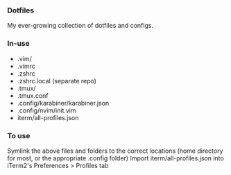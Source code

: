 ### Dotfiles

My ever-growing collection of dotfiles and configs.

### In-use

* .vim/
* .vimrc
* .zshrc
* .zshrc.local (separate repo)
* .tmux/
* .tmux.conf
* .config/karabiner/karabiner.json
* .config/nvim/init.vim
* iterm/all-profiles.json

### To use

Symlink the above files and folders to the correct locations (home directory for most, or the appropriate .config folder)
Import iterm/all-profiles.json into iTerm2's Preferences > Profiles tab
